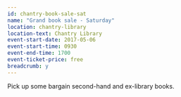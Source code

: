 ```yaml
---
id: chantry-book-sale-sat
name: "Grand book sale - Saturday"
location: chantry-library
location-text: Chantry Library
event-start-date: 2017-05-06
event-start-time: 0930
event-end-time: 1700
event-ticket-price: free
breadcrumb: y
---
```


Pick up some bargain second-hand and ex-library books.
